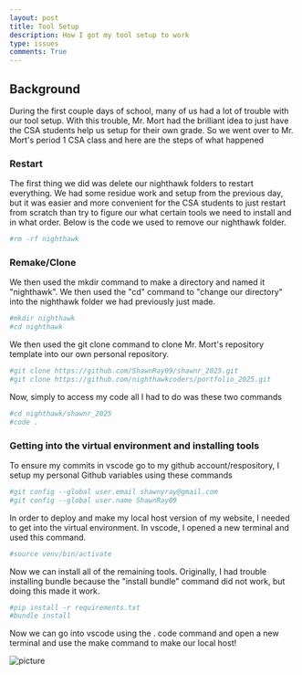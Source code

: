 ```yaml
---
layout: post
title: Tool Setup
description: How I got my tool setup to work
type: issues
comments: True
---
```


## Background

During the first couple days of school, many of us had a lot of trouble with our tool setup. With this trouble, Mr. Mort had the brilliant idea to just have the CSA students help us setup for their own grade. So we went over to Mr. Mort's period 1 CSA class and here are the steps of what happened

### Restart

The first thing we did was delete our nighthawk folders to restart everything. We had some residue work and setup from the previous day, but it was easier and more convenient for the CSA students to just restart from scratch than try to figure our what certain tools we need to install and in what order. Below is the code we used to remove our nighthawk folder.


```python
#rm -rf nighthawk
```

### Remake/Clone

We then used the mkdir command to make a directory and named it "nighthawk". We then used the "cd" command to "change our directory" into the nighthawk folder we had previously just made.


```python
#mkdir nighthawk
#cd nighthawk
```

We then used the git clone command to clone Mr. Mort's repository template into our own personal repository.


```python
#git clone https://github.com/ShawnRay09/shawnr_2025.git
#git clone https://github.com/nighthawkcoders/portfolio_2025.git
```

Now, simply to access my code all I had to do was these two commands


```python
#cd nighthawk/shawnr_2025
#code .
```

### Getting into the virtual environment and installing tools

To ensure my commits in vscode go to my github account/respository, I setup my personal Github variables using these commands

```python
#git config --global user.email shawnyray@gmail.com
#git config --global user.name ShawnRay09
```

In order to deploy and make my local host version of my website, I needed to get into the virtual environment. In vscode, I opened a new terminal and used this command.


```python
#source venv/bin/activate
```

Now we can install all of the remaining tools. Originally, I had trouble installing bundle because the "install bundle" command did not work, but doing this made it work.

```python
#pip install -r requirements.txt
#bundle install
```
Now we can go into vscode using the . code command and open a new terminal and use the make command to make our local host!

<img id="cookie" src="{{site.baseurl}}/images/menshawn.png" alt="picture">